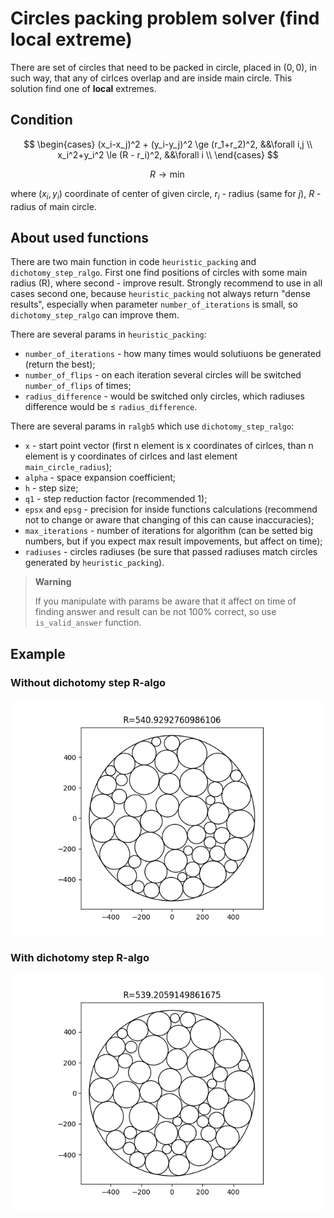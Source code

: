 # Circles packing problem solver (find local extreme)

There are set of circles that need to be packed in circle, placed in $(0, 0)$, in such way, that any of cirlces overlap and are inside main circle. This solution find one of **local** extremes. 

## Condition
$$
\begin{cases}
  (x_i-x_j)^2 + (y_i-y_j)^2 \ge (r_1+r_2)^2, &&\forall i,j \\
  x_i^2+y_i^2 \le (R - r_i)^2, &&\forall i \\
\end{cases}
$$

$$
R \to \min
$$

where $(x_i, y_i)$ coordinate of center of given circle, $r_i$ - radius (same for $j$), $R$ - radius of main circle.

## About used functions 

There are two main function in code ```heuristic_packing``` and ```dichotomy_step_ralgo```. First one find positions of circles with some main radius (R), where second - improve result. Strongly recommend to use in all cases second one, because ```heuristic_packing``` not always return "dense results", especially when parameter ```number_of_iterations``` is small, so ```dichotomy_step_ralgo``` can improve them.

There are several params in ```heuristic_packing```:
* ```number_of_iterations``` - how many times would solutiuons be generated (return the best);
* ```number_of_flips``` - on each iteration several circles will be switched ```number_of_flips``` of times;
* ```radius_difference``` - would be switched only circles, which radiuses difference would be $\le$ ```radius_difference```.

There are several params in ```ralgb5``` which use ```dichotomy_step_ralgo```:
* ```x``` - start point vector (first n element is x coordinates of cirlces, than n element is y coordinates of cirlces and last element ```main_circle_radius```);
* ```alpha``` - space expansion coefficient;
* ```h``` - step size;
* ```q1``` - step reduction factor (recommended 1);
* ```epsx``` and ```epsg``` - precision for inside functions calculations (recommend not to change or aware that changing of this can cause inaccuracies);
* ```max_iterations``` - number of iterations for algorithm (can be setted big numbers, but if you expect max result impovements, but affect on time);
* ```radiuses``` - circles radiuses (be sure that passed radiuses match circles generated by ```heuristic_packing```).

> **Warning**
>
> If you manipulate with params be aware that it affect on time of finding answer and result can be not 100% correct, so use ```is_valid_answer``` function.

## Example
### Without dichotomy step R-algo
<p align="center">
  <img src="./images/example.png">
</p>

### With dichotomy step R-algo
<p align="center">
  <img src="./images/example_with_ralgo.png">
</p>
